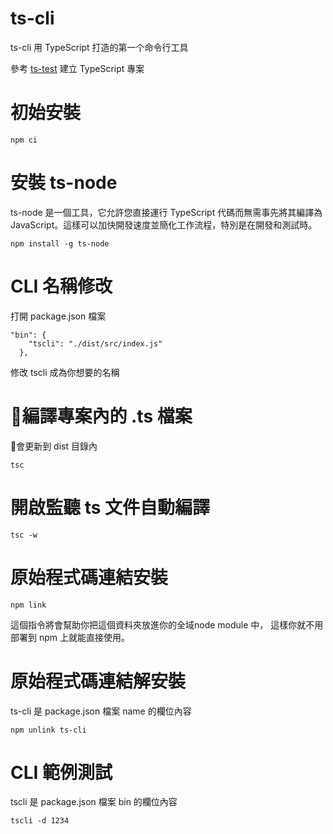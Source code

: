 # ts-cli
ts-cli 用 TypeScript 打造的第一个命令行工具

參考 [ts-test](https://github.com/chiisen/ts-test) 建立 TypeScript 專案

# 初始安裝
```bash=
npm ci
```

# 安裝 ts-node
ts-node 是一個工具，它允許您直接運行 TypeScript 代碼而無需事先將其編譯為 JavaScript。這樣可以加快開發速度並簡化工作流程，特別是在開發和測試時。
```bash=
npm install -g ts-node
```

# CLI 名稱修改
打開 package.json 檔案
```
"bin": {
    "tscli": "./dist/src/index.js"
  },
```
修改 tscli 成為你想要的名稱

# 🔅編譯專案內的 .ts 檔案
🔅會更新到 dist 目錄內
```bash=
tsc
```

# 開啟監聽 ts 文件自動編譯
```bash=
tsc -w
```

# 原始程式碼連結安裝
```
npm link
```
這個指令將會幫助你把這個資料夾放進你的全域node module 中，
這樣你就不用部署到 npm 上就能直接使用。

# 原始程式碼連結解安裝
ts-cli 是 package.json 檔案 name 的欄位內容
```
npm unlink ts-cli
```

# CLI 範例測試
tscli 是 package.json 檔案 bin 的欄位內容
```
tscli -d 1234
```